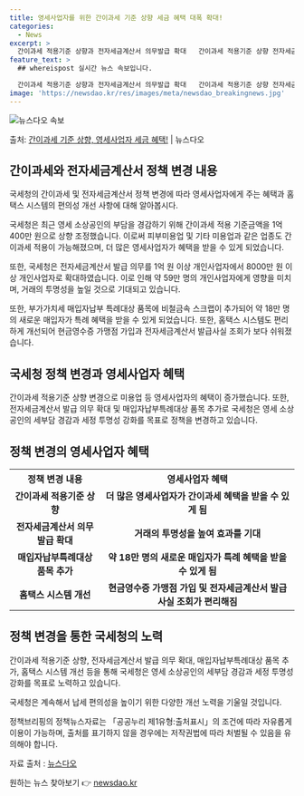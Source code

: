 ```yaml
---
title: 영세사업자를 위한 간이과세 기준 상향 세금 혜택 대폭 확대!
categories:
  - News
excerpt: >
  간이과세 적용기준 상향과 전자세금계산서 의무발급 확대   간이과세 적용기준 상향 전자세금계산서 의무발급 확대…
feature_text: >
  ## whereispost 실시간 뉴스 속보입니다.

  간이과세 적용기준 상향과 전자세금계산서 의무발급 확대   간이과세 적용기준 상향 전자세금계산서 의무발급 확대…
image: 'https://newsdao.kr/res/images/meta/newsdao_breakingnews.jpg'
---
```


![뉴스다오 속보](https://newsdao.kr/res/images/meta/newsdao_breakingnews.jpg)

<p>출처: <a href="https://newsdao.kr/4303" rel="dofollow">간이과세 기준 상향, 영세사업자 세금 혜택!</a> | 뉴스다오</p>

<h2 data-ke-size="size26">간이과세와 전자세금계산서 정책 변경 내용</h2>
국세청의 간이과세 및 전자세금계산서 정책 변경에 따라 영세사업자에게 주는 혜택과 홈택스 시스템의 편의성 개선 사항에 대해 알아봅시다.

<p data-ke-size="size16">국세청은 최근 영세 소상공인의 부담을 경감하기 위해 간이과세 적용 기준금액을 1억 400만 원으로 상향 조정했습니다. 이로써 피부미용업 및 기타 미용업과 같은 업종도 간이과세 적용이 가능해졌으며, 더 많은 영세사업자가 혜택을 받을 수 있게 되었습니다.</p>

<p data-ke-size="size16">또한, 국세청은 전자세금계산서 발급 의무를 1억 원 이상 개인사업자에서 8000만 원 이상 개인사업자로 확대하였습니다. 이로 인해 약 59만 명의 개인사업자에게 영향을 미치며, 거래의 투명성을 높일 것으로 기대되고 있습니다.</p>

<p data-ke-size="size16">또한, 부가가치세 매입자납부 특례대상 품목에 비철금속 스크랩이 추가되어 약 18만 명의 새로운 매입자가 특례 혜택을 받을 수 있게 되었습니다. 또한, 홈택스 시스템도 편리하게 개선되어 현금영수증 가맹점 가입과 전자세금계산서 발급사실 조회가 보다 쉬워졌습니다.</p>


<h2 data-ke-size="size26">국세청 정책 변경과 영세사업자 혜택</h2>
<p data-ke-size="size16">간이과세 적용기준 상향 변경으로 미용업 등 영세사업자의 혜택이 증가했습니다. 또한, 전자세금계산서 발급 의무 확대 및 매입자납부특례대상 품목 추가로 국세청은 영세 소상공인의 세부담 경감과 세정 투명성 강화를 목표로 정책을 변경하고 있습니다.</p>

<h2 data-ke-size="size26">정책 변경의 영세사업자 혜택</h2>
<table>
	<tr>
		<th>정책 변경 내용</th>
		<th>영세사업자 혜택</th>
	</tr>
	<tr>
		<td style="text-align: center; height: 17px;"><b>간이과세 적용기준 상향</b></td>
		<td style="text-align: center; height: 17px;"><b>더 많은 영세사업자가 간이과세 혜택을 받을 수 있게 됨</b></td>
	</tr>
	<tr>
		<td style="text-align: center; height: 17px;"><b>전자세금계산서 의무발급 확대</b></td>
		<td style="text-align: center; height: 17px;"><b>거래의 투명성을 높여 효과를 기대</b></td>
	</tr>
	<tr>
		<td style="text-align: center; height: 17px;"><b>매입자납부특례대상 품목 추가</b></td>
		<td style="text-align: center; height: 17px;"><b>약 18만 명의 새로운 매입자가 특례 혜택을 받을 수 있게 됨</b></td>
	</tr>
	<tr>
		<td style="text-align: center; height: 17px;"><b>홈택스 시스템 개선</b></td>
		<td style="text-align: center; height: 17px;"><b>현금영수증 가맹점 가입 및 전자세금계산서 발급사실 조회가 편리해짐</b></td>
	</tr>
</table>


<h2 data-ke-size="size26">정책 변경을 통한 국세청의 노력</h2>
<p data-ke-size="size16">간이과세 적용기준 상향, 전자세금계산서 발급 의무 확대, 매입자납부특례대상 품목 추가, 홈택스 시스템 개선 등을 통해 국세청은 영세 소상공인의 세부담 경감과 세정 투명성 강화를 목표로 노력하고 있습니다.</p>

<p data-ke-size="size16">국세청은 계속해서 납세 편의성을 높이기 위한 다양한 개선 노력을 기울일 것입니다.</p>

<p data-ke-size="size16">정책브리핑의 정책뉴스자료는 「공공누리 제1유형:출처표시」의 조건에 따라 자유롭게 이용이 가능하며, 출처를 표기하지 않을 경우에는 저작권법에 따라 처벌될 수 있음을 유의해야 합니다.</p>

<p data-ke-size="size16">자료 출처 : <a href="https://newsdao.kr/4303">뉴스다오</a></p> 

원하는 뉴스 찾아보기 👉 <a href="https://newsdao.kr" rel="dofollow">newsdao.kr</a>


